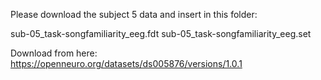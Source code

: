 Please download the subject 5 data and insert in this folder:

sub-05_task-songfamiliarity_eeg.fdt
sub-05_task-songfamiliarity_eeg.set

Download from here:
https://openneuro.org/datasets/ds005876/versions/1.0.1
